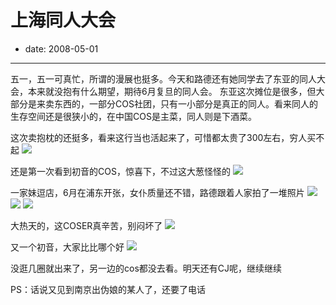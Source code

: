 # 上海同人大会

- date: 2008-05-01

--------------------------


五一，五一可真忙，所谓的漫展也挺多。今天和路德还有她同学去了东亚的同人大会，本来就没抱有什么期望，期待6月复旦的同人会。
东亚这次摊位是很多，但大部分是来卖东西的，一部分COS社团，只有一小部分是真正的同人。看来同人的生存空间还是很狭小的，在中国COS是主菜，同人则是下酒菜。

这次卖抱枕的还挺多，看来这行当也活起来了，可惜都太贵了300左右，穷人买不起
[![](http://1.bp.blogspot.com/_ixQDXDmMsfA/SBnplCNNT0I/AAAAAAAAACc/ZJ5ihpAkCsg/s320/20080510001.jpg)](http://1.bp.blogspot.com/_ixQDXDmMsfA/SBnplCNNT0I/AAAAAAAAACc/ZJ5ihpAkCsg/s1600-h/20080510001.jpg)

还是第一次看到初音的COS，惊喜下，不过这大葱怪怪的
[![](http://2.bp.blogspot.com/_ixQDXDmMsfA/SBnplSNNT1I/AAAAAAAAACk/H-mWNdlToRA/s320/20080510002.jpg)](http://2.bp.blogspot.com/_ixQDXDmMsfA/SBnplSNNT1I/AAAAAAAAACk/H-mWNdlToRA/s1600-h/20080510002.jpg)

一家妹逗店，6月在浦东开张，女仆质量还不错，路德跟着人家拍了一堆照片
[![](http://2.bp.blogspot.com/_ixQDXDmMsfA/SBnplSNNT2I/AAAAAAAAACs/OurDjHdwJUU/s320/20080510004.jpg)](http://2.bp.blogspot.com/_ixQDXDmMsfA/SBnplSNNT2I/AAAAAAAAACs/OurDjHdwJUU/s1600-h/20080510004.jpg)
[![](http://4.bp.blogspot.com/_ixQDXDmMsfA/SBnplyNNT3I/AAAAAAAAAC0/WUCgQhw7tdw/s320/20080510005.jpg)](http://4.bp.blogspot.com/_ixQDXDmMsfA/SBnplyNNT3I/AAAAAAAAAC0/WUCgQhw7tdw/s1600-h/20080510005.jpg)
[![](http://1.bp.blogspot.com/_ixQDXDmMsfA/SBnpmCNNT4I/AAAAAAAAAC8/MICAU99BzNk/s320/20080510006.jpg)](http://1.bp.blogspot.com/_ixQDXDmMsfA/SBnpmCNNT4I/AAAAAAAAAC8/MICAU99BzNk/s1600-h/20080510006.jpg)

大热天的，这COSER真辛苦，别闷坏了
[![](http://1.bp.blogspot.com/_ixQDXDmMsfA/SBnrdCNNT5I/AAAAAAAAADI/nluV6zuDMlM/s320/20080510008.jpg)](http://1.bp.blogspot.com/_ixQDXDmMsfA/SBnrdCNNT5I/AAAAAAAAADI/nluV6zuDMlM/s1600-h/20080510008.jpg)

又一个初音，大家比比哪个好
[![](http://2.bp.blogspot.com/_ixQDXDmMsfA/SBnrdSNNT6I/AAAAAAAAADQ/rUguMRksJBI/s320/20080510010.jpg)](http://2.bp.blogspot.com/_ixQDXDmMsfA/SBnrdSNNT6I/AAAAAAAAADQ/rUguMRksJBI/s1600-h/20080510010.jpg)


没逛几圈就出来了，另一边的cos都没去看。明天还有CJ呢，继续继续

PS：话说又见到南京出伪娘的某人了，还要了电话
